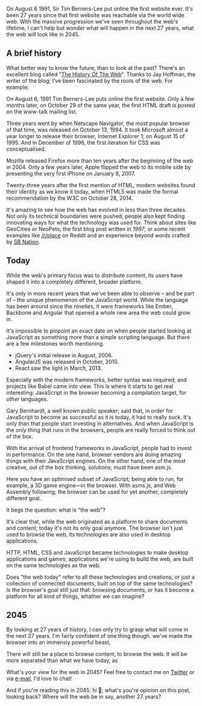 On August 6 1991, Sir Tim Berners-Lee put online the first website ever.
It's been 27 years since that first website was reachable via the world wide web.
With the massive progression we've seen throughout the web's lifetime, 
I can't help but wonder what will happen in the next 27 years, what the web will look like in 2045.

## A brief history

What better way to know the future, than to look at the past?
There's an excellent blog called "[The History Of The Web](*https://thehistoryoftheweb.com/archives/)".
Thanks to Jay Hoffman, the writer of the blog; 
I've been fascinated by the roots of the web. For example:

On August 6, 1991 Tim Berners-Lee puts online the first website.
Only a few months later, on October 29 of the same year, 
the first HTML draft is posted on the www-talk mailing list.

Three years went by when Netscape Navigator, the most popular browser of that time, 
was released on October 13, 1994. 
It took Microsoft almost a year longer to release their browser, Internet Explorer 1; 
on August 15 of 1995. 
And in December of 1996, the first iteration for CSS was conceptualised.

Mozilla released Firefox more than ten years after the beginning of the web in 2004.
Only a few years later, Apple flipped the web to its mobile side 
by presenting the very first iPhone on January 8, 2007.

Twenty-three years after the first mention of HTML, 
modern websites found their identity as we know it today, 
when HTML5 was made the formal recommendation by the W3C on October 28, 2014. 

It's amazing to see how the web has evolved in less than three decades. 
Not only its technical boundaries were pushed;
people also kept finding innovating ways for what the technology was used for.
Think about sites like GeoCities or NeoPets; the first blog post written in *1997*;
or some recent examples like [/r/place](*https://i.redd.it/agcbmqgjn14z.png) on Reddit 
and an experience beyond words crafted by [SB Nation](*https://www.sbnation.com/a/17776-football).

## Today

While the web's primary focus was to distribute content, 
its users have shaped it into a completely different, broader platform.

It's only in more recent years that we've been able to observe – and be part of –
the unique phenomenon of the JavaScript world. 
While the language has been around since the nineties, 
it were frameworks like Ember, Backbone and Angular that opened a whole new area the web could grow in.

It's impossible to pinpoint an exact date on when people started looking at JavaScript as something more
than a simple scripting language. But there are a few milestones worth mentioning.

- jQuery's initial release in August, 2006.
- AngularJS was released in October, 2010.
- React saw the light in March, 2013.

Especially with the modern frameworks, better syntax was required; 
and projects like Babel came into view.
This is where it starts to get real interesting: JavaScript in the browser becoming a compilation target, 
for *other* languages.

Gary Bernhardt, a well known public speaker; 
said that, in order for JavaScript to become as successful as it is today, 
it had to really suck. 
It's only than that people start investing in alternatives. 
And when JavaScript is the *only* thing that runs in the browsers, 
people are really forced to think out of the box.

With the arrival of frontend frameworks in JavaScript, 
people had to invest in performance.
On the one hand, browser vendors are doing amazing things with their JavaScript engines.
On the other hand, one of the most creative, out of the box thinking, solutions; 
must have been asm.js. 

Here you have an optimised subset of JavaScript; being able to run, for example, a 3D game engine—in the browser.
With asms.js, and Web Assembly following; the browser can be used for yet another, completely different goal. 

It begs the question: what is "the web"?

It's clear that, while the web originated as a platform to share documents and content; 
today it's not its only goal anymore. 
The browser isn't just used to browse the web, 
its technologies are also used in desktop applications.

HTTP, HTML, CSS and JavaScript became technologies to make desktop applications and games;
applications we're using to build the web, are built on the same technologies as the web.

Does "the web today" refer to all these technologies and creations, 
or just a collection of connected documents, built on top of the same technologies?
Is the browser's goal still just that: browsing documents, 
or has it become a platform for all kind of things, whather we can imagine? 

## 2045

By looking at 27 years of history, I can only try to grasp what will come in the next 27 years.
I'm fairly confident of one thing though.
we've made the browser into an immensly powerful beast, 

There will still be a place to browse content, to browse the web.
It will be more separated than what we have today, as  

What's your view for the web in 2045?
Feel free to contact me on [Twitter](*https://twitter.com/brendt_gd) or via [e-mail](mailto:brendt@stitcher.io), 
I'd love to chat!

And if you're reading this in 2045: hi 👋;
what's you're opinion on this post, looking back?
Where will the web be in say, another 27 years?
